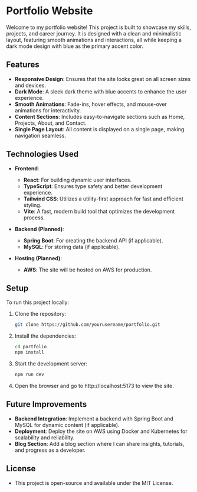 # Portfolio Website

Welcome to my portfolio website! This project is built to showcase my skills, projects, and career journey.
It is designed with a clean and minimalistic layout, featuring smooth animations and interactions, all while keeping a dark mode design with blue as the primary accent color.

## Features

- **Responsive Design**: Ensures that the site looks great on all screen sizes and devices.
- **Dark Mode**: A sleek dark theme with blue accents to enhance the user experience.
- **Smooth Animations**: Fade-ins, hover effects, and mouse-over animations for interactivity.
- **Content Sections**: Includes easy-to-navigate sections such as Home, Projects, About, and Contact.
- **Single Page Layout**: All content is displayed on a single page, making navigation seamless.

## Technologies Used

- **Frontend**:
  - **React**: For building dynamic user interfaces.
  - **TypeScript**: Ensures type safety and better development experience.
  - **Tailwind CSS**: Utilizes a utility-first approach for fast and efficient styling.
  - **Vite**: A fast, modern build tool that optimizes the development process.
  
- **Backend (Planned)**:
  - **Spring Boot**: For creating the backend API (if applicable).
  - **MySQL**: For storing data (if applicable).
  
- **Hosting (Planned)**:
  - **AWS**: The site will be hosted on AWS for production.

## Setup

To run this project locally:

1. Clone the repository:
   ```bash
   git clone https://github.com/yourusername/portfolio.git

2. Install the dependencies:
   ```bash
   cd portfolio
   npm install

3. Start the development server:
   ```bash
   npm run dev

4. Open the browser and go to http://localhost:5173 to view the site.

## Future Improvements

- **Backend Integration**: Implement a backend with Spring Boot and MySQL for dynamic content (if applicable).
- **Deployment**: Deploy the site on AWS using Docker and Kubernetes for scalability and reliability.
- **Blog Section**: Add a blog section where I can share insights, tutorials, and progress as a developer.

## License
- This project is open-source and available under the MIT License.
